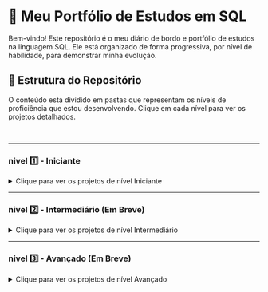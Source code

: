 # 🚀 Meu Portfólio de Estudos em SQL

Bem-vindo! Este repositório é o meu diário de bordo e portfólio de estudos na linguagem SQL. Ele está organizado de forma progressiva, por nível de habilidade, para demonstrar minha evolução.

## 📁 Estrutura do Repositório

O conteúdo está dividido em pastas que representam os níveis de proficiência que estou desenvolvendo. Clique em cada nível para ver os projetos detalhados.

<br>

---

### nivel 1️⃣ - Iniciante

<details>
<summary>Clique para ver os projetos de nível Iniciante</summary>

| Projeto | Descrição | Tecnologias / Comandos Principais |
| :--- | :--- | :--- |
| **[PROJETO_01_Livraria](./sql/PROJETO_01_Livraria/)** | Meu primeiro projeto prático, focado nos fundamentos da linguagem para criar e consultar uma base de dados. | `CREATE TABLE`, `INSERT INTO`, `SELECT`, `WHERE`, `AND`/`OR`, `Alias (AS)` |
| **[PROJETO_02_Funcionarios](./sql/PROJETO_02_Funcionarios/)** | Avançando dos fundamentos para a **análise de dados**, este projeto foca em como resumir e agrupar informações para extrair insights. | `GROUP BY`, `ORDER BY`, `IN`, `DISTINCT`, Funções de Agregação (`COUNT`, `AVG`), `SQLite`, `Terminal (CLI)` |
|**[PROJETO_03_Blog](./sql/PROJETO_03_Blog/)** | Projeto completo que demonstrou o ciclo de vida de um banco de dados, da modelagem avançada (1:N e N:M) à criação, população e extração de dados com `JOINs`. | Modelagem Relacional, `CREATE TABLE`, `INSERT INTO`, `INNER JOIN`, `LEFT JOIN`, `GROUP BY`, `COUNT()`, Chaves Compostas |

</details>

---

### nivel 2️⃣ - Intermediário (Em Breve)

<details>
<summary>Clique para ver os projetos de nível Intermediário</summary>

</details>

---

### nivel 3️⃣ - Avançado (Em Breve)

<details>
<summary>Clique para ver os projetos de nível Avançado</summary>

</details>
